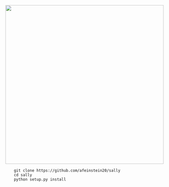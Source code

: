 <p align="center">
  <img width = "500" src="./figures/sally_logo.png"/>
</p>

        git clone https://github.com/afeinstein20/sally
        cd sally
        python setup.py install


